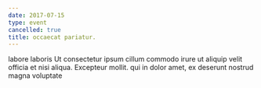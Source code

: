 ```yaml
---
date: 2017-07-15
type: event
cancelled: true
title: occaecat pariatur.
---
```

labore laboris Ut consectetur ipsum cillum commodo irure ut aliquip velit officia et nisi aliqua. Excepteur mollit. qui in dolor amet, ex deserunt nostrud magna voluptate